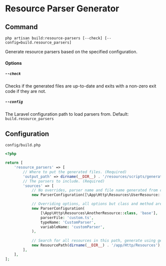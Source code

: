 # Resource Parser Generator

## Command

```shell
php artisan build:resource-parsers [--check] [--config=build.resource_parsers]
```

Generate resource parsers based on the specified configuration.

#### Options

##### `--check`

Checks if the generated files are up-to-date and exits with a non-zero exit code if they are not.

##### `--config`

The Laravel configuration path to load parsers from. Default: `build.resource_parsers`

## Configuration

`config/build.php`

```php
<?php

return [
    'resource_parsers' => [
        // Where to put the generated files. (Required)
        'output_path' => dirname(__DIR__) . '/resources/scripts/generated',
        // The parsers to include. (Required)
        'sources' => [
            // No overrides, parser name and file name generated from class and method names
            new ParserConfiguration([\App\Http\Resources\UserResource::class, 'base']),

            // Overriding options, all options but class and method are optional and generated if not specified
            new ParserConfiguration(
                [\App\Http\Resources\AnotherResource::class, 'base'],
                parserFile: 'custom.ts',
                typeName: 'CustomParser',
                variableName: 'customParser',
            ),
            
            // Search for all resources in this path, generate using generated parser and file names
            new ResourcePath(dirname(__DIR__) . '/app/Http/Resources'),
        ],
    ],
];
```
